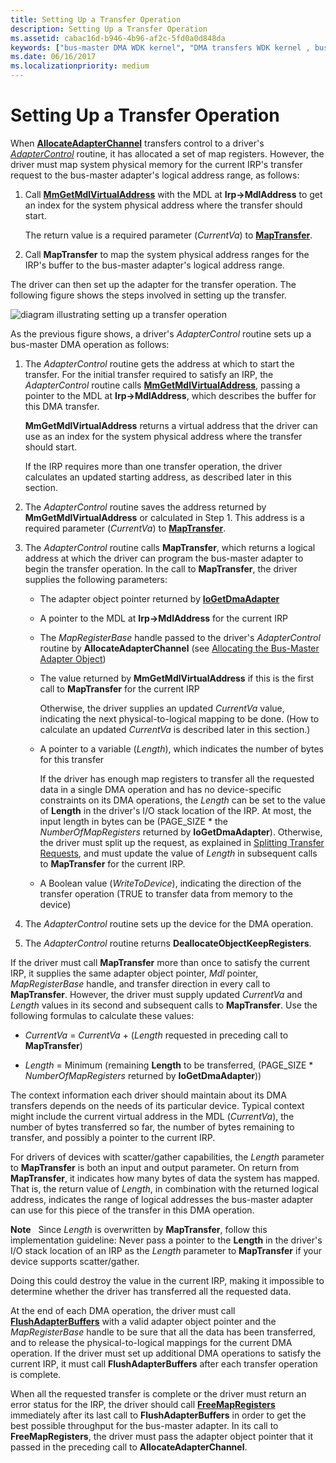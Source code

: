 ```yaml
---
title: Setting Up a Transfer Operation
description: Setting Up a Transfer Operation
ms.assetid: cabac16d-b946-4b96-af2c-5fd0a0d848da
keywords: ["bus-master DMA WDK kernel", "DMA transfers WDK kernel , bus-master DMA", "adapter objects WDK kernel , bus-master DMA", "logical address ranges WDK DMA", "addresses WDK DMA", "transfer operations WDK DMA"]
ms.date: 06/16/2017
ms.localizationpriority: medium
---
```


# Setting Up a Transfer Operation





When [**AllocateAdapterChannel**](https://docs.microsoft.com/windows-hardware/drivers/ddi/content/wdm/nc-wdm-pallocate_adapter_channel) transfers control to a driver's [*AdapterControl*](https://docs.microsoft.com/windows-hardware/drivers/ddi/content/wdm/nc-wdm-driver_control) routine, it has allocated a set of map registers. However, the driver must map system physical memory for the current IRP's transfer request to the bus-master adapter's logical address range, as follows:

1.  Call [**MmGetMdlVirtualAddress**](https://docs.microsoft.com/windows-hardware/drivers/kernel/mm-bad-pointer) with the MDL at **Irp-&gt;MdlAddress** to get an index for the system physical address where the transfer should start.

    The return value is a required parameter (*CurrentVa*) to [**MapTransfer**](https://docs.microsoft.com/windows-hardware/drivers/ddi/content/wdm/nc-wdm-pmap_transfer).

2.  Call **MapTransfer** to map the system physical address ranges for the IRP's buffer to the bus-master adapter's logical address range.

The driver can then set up the adapter for the transfer operation. The following figure shows the steps involved in setting up the transfer.

![diagram illustrating setting up a transfer operation](images/3dmabus.png)

As the previous figure shows, a driver's *AdapterControl* routine sets up a bus-master DMA operation as follows:

1.  The *AdapterControl* routine gets the address at which to start the transfer. For the initial transfer required to satisfy an IRP, the *AdapterControl* routine calls [**MmGetMdlVirtualAddress**](https://docs.microsoft.com/windows-hardware/drivers/kernel/mm-bad-pointer), passing a pointer to the MDL at **Irp-&gt;MdlAddress**, which describes the buffer for this DMA transfer.

    **MmGetMdlVirtualAddress** returns a virtual address that the driver can use as an index for the system physical address where the transfer should start.

    If the IRP requires more than one transfer operation, the driver calculates an updated starting address, as described later in this section.

2.  The *AdapterControl* routine saves the address returned by **MmGetMdlVirtualAddress** or calculated in Step 1. This address is a required parameter (*CurrentVa*) to [**MapTransfer**](https://docs.microsoft.com/windows-hardware/drivers/ddi/content/wdm/nc-wdm-pmap_transfer).

3.  The *AdapterControl* routine calls **MapTransfer**, which returns a logical address at which the driver can program the bus-master adapter to begin the transfer operation. In the call to **MapTransfer**, the driver supplies the following parameters:
    -   The adapter object pointer returned by [**IoGetDmaAdapter**](https://docs.microsoft.com/windows-hardware/drivers/ddi/content/wdm/nf-wdm-iogetdmaadapter)

    -   A pointer to the MDL at **Irp-&gt;MdlAddress** for the current IRP

    -   The *MapRegisterBase* handle passed to the driver's *AdapterControl* routine by **AllocateAdapterChannel** (see [Allocating the Bus-Master Adapter Object](allocating-the-bus-master-adapter-object.md))

    -   The value returned by **MmGetMdlVirtualAddress** if this is the first call to **MapTransfer** for the current IRP

        Otherwise, the driver supplies an updated *CurrentVa* value, indicating the next physical-to-logical mapping to be done. (How to calculate an updated *CurrentVa* is described later in this section.)

    -   A pointer to a variable (*Length*), which indicates the number of bytes for this transfer

        If the driver has enough map registers to transfer all the requested data in a single DMA operation and has no device-specific constraints on its DMA operations, the *Length* can be set to the value of **Length** in the driver's I/O stack location of the IRP. At most, the input length in bytes can be (PAGE\_SIZE \* the *NumberOfMapRegisters* returned by **IoGetDmaAdapter**). Otherwise, the driver must split up the request, as explained in [Splitting Transfer Requests](splitting-dma-transfer-requests.md), and must update the value of *Length* in subsequent calls to **MapTransfer** for the current IRP.

    -   A Boolean value (*WriteToDevice*), indicating the direction of the transfer operation (TRUE to transfer data from memory to the device)

4.  The *AdapterControl* routine sets up the device for the DMA operation.

5.  The *AdapterControl* routine returns **DeallocateObjectKeepRegisters**.

If the driver must call **MapTransfer** more than once to satisfy the current IRP, it supplies the same adapter object pointer, *Mdl* pointer, *MapRegisterBase* handle, and transfer direction in every call to **MapTransfer**. However, the driver must supply updated *CurrentVa* and *Length* values in its second and subsequent calls to **MapTransfer**. Use the following formulas to calculate these values:

-   *CurrentVa* = *CurrentVa* + (*Length* requested in preceding call to **MapTransfer**)

-   *Length* = Minimum (remaining **Length** to be transferred, (PAGE\_SIZE \* *NumberOfMapRegisters* returned by **IoGetDmaAdapter**))

The context information each driver should maintain about its DMA transfers depends on the needs of its particular device. Typical context might include the current virtual address in the MDL (*CurrentVa*), the number of bytes transferred so far, the number of bytes remaining to transfer, and possibly a pointer to the current IRP.

For drivers of devices with scatter/gather capabilities, the *Length* parameter to **MapTransfer** is both an input and output parameter. On return from **MapTransfer**, it indicates how many bytes of data the system has mapped. That is, the return value of *Length*, in combination with the returned logical address, indicates the range of logical addresses the bus-master adapter can use for this piece of the transfer in this DMA operation.

**Note**   Since *Length* is overwritten by **MapTransfer**, follow this implementation guideline:
Never pass a pointer to the **Length** in the driver's I/O stack location of an IRP as the *Length* parameter to **MapTransfer** if your device supports scatter/gather.

Doing this could destroy the value in the current IRP, making it impossible to determine whether the driver has transferred all the requested data.

 

At the end of each DMA operation, the driver must call [**FlushAdapterBuffers**](https://docs.microsoft.com/windows-hardware/drivers/ddi/content/wdm/nc-wdm-pflush_adapter_buffers) with a valid adapter object pointer and the *MapRegisterBase* handle to be sure that all the data has been transferred, and to release the physical-to-logical mappings for the current DMA operation. If the driver must set up additional DMA operations to satisfy the current IRP, it must call **FlushAdapterBuffers** after each transfer operation is complete.

When all the requested transfer is complete or the driver must return an error status for the IRP, the driver should call [**FreeMapRegisters**](https://docs.microsoft.com/windows-hardware/drivers/ddi/content/wdm/nc-wdm-pfree_map_registers) immediately after its last call to **FlushAdapterBuffers** in order to get the best possible throughput for the bus-master adapter. In its call to **FreeMapRegisters**, the driver must pass the adapter object pointer that it passed in the preceding call to **AllocateAdapterChannel**.

 

 




